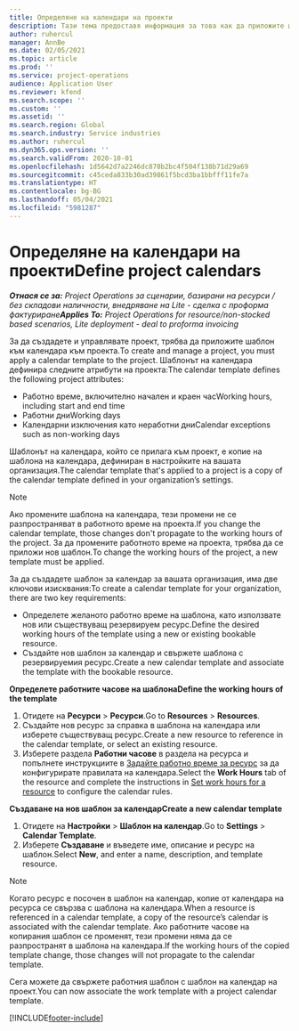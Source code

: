 ```yaml
---
title: Определяне на календари на проекти
description: Тази тема предоставя информация за това как да приложите шаблон на календар към проект за проследяване на графика на проекта.
author: ruhercul
manager: AnnBe
ms.date: 02/05/2021
ms.topic: article
ms.prod: ''
ms.service: project-operations
audience: Application User
ms.reviewer: kfend
ms.search.scope: ''
ms.custom: ''
ms.assetid: ''
ms.search.region: Global
ms.search.industry: Service industries
ms.author: ruhercul
ms.dyn365.ops.version: ''
ms.search.validFrom: 2020-10-01
ms.openlocfilehash: 1d5642d7a2246dc878b2bc4f504f138b71d29a69
ms.sourcegitcommit: c45ceda833b30ad39861f5bcd3ba1bbfff11fe7a
ms.translationtype: HT
ms.contentlocale: bg-BG
ms.lasthandoff: 05/04/2021
ms.locfileid: "5981287"
---
```

# <a name="define-project-calendars"></a><span data-ttu-id="d6651-103">Определяне на календари на проекти</span><span class="sxs-lookup"><span data-stu-id="d6651-103">Define project calendars</span></span>

<span data-ttu-id="d6651-104">_**Отнася се за:** Project Operations за сценарии, базирани на ресурси / без складови наличности, внедряване на Lite - сделка с проформа фактуриране_</span><span class="sxs-lookup"><span data-stu-id="d6651-104">_**Applies To:** Project Operations for resource/non-stocked based scenarios, Lite deployment - deal to proforma invoicing_</span></span>

<span data-ttu-id="d6651-105">За да създадете и управлявате проект, трябва да приложите шаблон към календара към проекта.</span><span class="sxs-lookup"><span data-stu-id="d6651-105">To create and manage a project, you must apply a calendar template to the project.</span></span> <span data-ttu-id="d6651-106">Шаблонът на календара дефинира следните атрибути на проекта:</span><span class="sxs-lookup"><span data-stu-id="d6651-106">The calendar template defines the following project attributes:</span></span>

- <span data-ttu-id="d6651-107">Работно време, включително начален и краен час</span><span class="sxs-lookup"><span data-stu-id="d6651-107">Working hours, including start and end time</span></span>
- <span data-ttu-id="d6651-108">Работни дни</span><span class="sxs-lookup"><span data-stu-id="d6651-108">Working days</span></span>
- <span data-ttu-id="d6651-109">Календарни изключения като неработни дни</span><span class="sxs-lookup"><span data-stu-id="d6651-109">Calendar exceptions such as non-working days</span></span>

<span data-ttu-id="d6651-110">Шаблонът на календара, който се прилага към проект, е копие на шаблона на календара, дефиниран в настройките на вашата организация.</span><span class="sxs-lookup"><span data-stu-id="d6651-110">The calendar template that's applied to a project is a copy of the calendar template defined in your organization’s settings.</span></span>

> [!NOTE]
> <span data-ttu-id="d6651-111">Ако промените шаблона на календара, тези промени не се разпространяват в работното време на проекта.</span><span class="sxs-lookup"><span data-stu-id="d6651-111">If you change the calendar template, those changes don't propagate to the working hours of the project.</span></span> <span data-ttu-id="d6651-112">За да промените работното време на проекта, трябва да се приложи нов шаблон.</span><span class="sxs-lookup"><span data-stu-id="d6651-112">To change the working hours of the project, a new template must be applied.</span></span>

<span data-ttu-id="d6651-113">За да създадете шаблон за календар за вашата организация, има две ключови изисквания:</span><span class="sxs-lookup"><span data-stu-id="d6651-113">To create a calendar template for your organization, there are two key requirements:</span></span>

- <span data-ttu-id="d6651-114">Определете желаното работно време на шаблона, като използвате нов или съществуващ резервируем ресурс.</span><span class="sxs-lookup"><span data-stu-id="d6651-114">Define the desired working hours of the template using a new or existing bookable resource.</span></span>
- <span data-ttu-id="d6651-115">Създайте нов шаблон за календар и свържете шаблона с резервируемия ресурс.</span><span class="sxs-lookup"><span data-stu-id="d6651-115">Create a new calendar template and associate the template with the bookable resource.</span></span>

<span data-ttu-id="d6651-116">**Определете работните часове на шаблона**</span><span class="sxs-lookup"><span data-stu-id="d6651-116">**Define the working hours of the template**</span></span>

1. <span data-ttu-id="d6651-117">Отидете на **Ресурси** \> **Ресурси**.</span><span class="sxs-lookup"><span data-stu-id="d6651-117">Go to **Resources** \> **Resources**.</span></span>
2. <span data-ttu-id="d6651-118">Създайте нов ресурс за справка в шаблона на календара или изберете съществуващ ресурс.</span><span class="sxs-lookup"><span data-stu-id="d6651-118">Create a new resource to reference in the calendar template, or select an existing resource.</span></span>
3. <span data-ttu-id="d6651-119">Изберете раздела **Работни часове** в раздела на ресурса и попълнете инструкциите в [Задайте работно време за ресурс](https://docs.microsoft.com/dynamics365/field-service/set-work-hours-resource) за да конфигурирате правилата на календара.</span><span class="sxs-lookup"><span data-stu-id="d6651-119">Select the **Work Hours** tab of the resource and complete the instructions in [Set work hours for a resource](https://docs.microsoft.com/dynamics365/field-service/set-work-hours-resource) to configure the calendar rules.</span></span>

<span data-ttu-id="d6651-120">**Създаване на нов шаблон за календар**</span><span class="sxs-lookup"><span data-stu-id="d6651-120">**Create a new calendar template**</span></span>

1. <span data-ttu-id="d6651-121">Отидете на **Настройки** \> **Шаблон на календар**.</span><span class="sxs-lookup"><span data-stu-id="d6651-121">Go to **Settings** \> **Calendar Template**.</span></span>
2. <span data-ttu-id="d6651-122">Изберете **Създаване** и въведете име, описание и ресурс на шаблон.</span><span class="sxs-lookup"><span data-stu-id="d6651-122">Select **New**, and enter a name, description, and template resource.</span></span>

> [!NOTE]
> <span data-ttu-id="d6651-123">Когато ресурс е посочен в шаблон на календар, копие от календара на ресурса се свързва с шаблона на календара.</span><span class="sxs-lookup"><span data-stu-id="d6651-123">When a resource is referenced in a calendar template, a copy of the resource’s calendar is associated with the calendar template.</span></span> <span data-ttu-id="d6651-124">Ако работните часове на копирания шаблон се променят, тези промени няма да се разпространят в шаблона на календара.</span><span class="sxs-lookup"><span data-stu-id="d6651-124">If the working hours of the copied template change, those changes will not propagate to the calendar template.</span></span>

<span data-ttu-id="d6651-125">Сега можете да свържете работния шаблон с шаблон на календар на проект.</span><span class="sxs-lookup"><span data-stu-id="d6651-125">You can now associate the work template with a project calendar template.</span></span>


[!INCLUDE[footer-include](../includes/footer-banner.md)]

